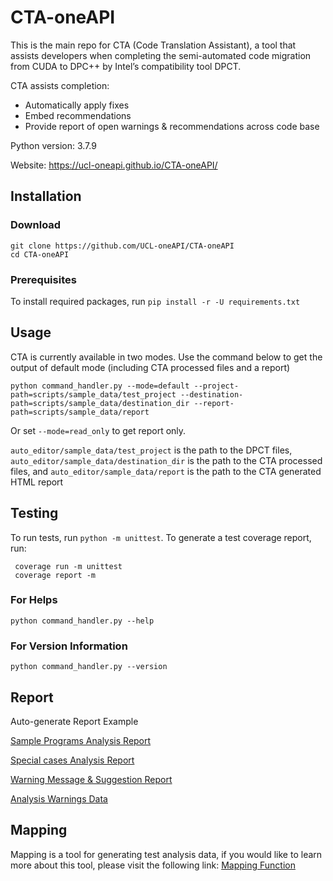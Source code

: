 

# CTA-oneAPI

This is the main repo for CTA (Code Translation Assistant), a tool that assists developers when completing the semi-automated code migration from CUDA to DPC++ by Intel’s compatibility tool DPCT.  

CTA assists completion:

* Automatically apply fixes  
* Embed recommendations
* Provide report of open warnings & recommendations across code base

Python version: 3.7.9

Website: https://ucl-oneapi.github.io/CTA-oneAPI/

## Installation

### Download
```Shell
git clone https://github.com/UCL-oneAPI/CTA-oneAPI
cd CTA-oneAPI
```

### Prerequisites
To install required packages, run `pip install -r -U requirements.txt
`

## Usage
CTA is currently available in two modes.
Use the command below to get the output of default mode (including CTA processed files and a report)  
```Shell
python command_handler.py --mode=default --project-path=scripts/sample_data/test_project --destination-path=scripts/sample_data/destination_dir --report-path=scripts/sample_data/report
```
Or set `--mode=read_only` to get report only. 

`auto_editor/sample_data/test_project` is the path to the DPCT files, `auto_editor/sample_data/destination_dir` is the path to the CTA processed files,
and `auto_editor/sample_data/report` is the path to the CTA generated HTML report

## Testing
To run tests, run `python -m unittest`.
To generate a test coverage report, run: 
```Shell
 coverage run -m unittest
 coverage report -m 
```

### For Helps
```Shell
python command_handler.py --help
```

### For Version Information
```Shell
python command_handler.py --version
```

## Report
Auto-generate Report Example  

[Sample Programs Analysis Report](https://github.com/UCL-oneAPI/CTA-oneAPI/blob/main/historical_report/Sample%20programs%20analysis.docx)

[Special cases Analysis Report](https://github.com/UCL-oneAPI/CTA-oneAPI/blob/main/historical_report/Special%20cases%26Analysis.docx)

[Warning Message & Suggestion Report](https://github.com/UCL-oneAPI/CTA-oneAPI/blob/main/historical_report/warning%20message%26suggestion.xlsx)

[Analysis Warnings Data](https://github.com/UCL-oneAPI/CTA-oneAPI/blob/main/historical_report/Analysis%20_warnings_data.xlsx)

## Mapping
Mapping is a tool for generating test analysis data, if you would like to learn more 
about this tool, please visit the following link: [Mapping Function](https://github.com/UCL-oneAPI/oneAPI-mapping)
